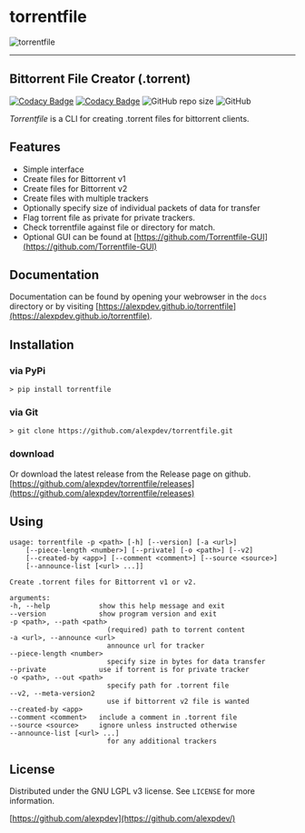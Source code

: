 # torrentfile

![torrentfile](https://github.com/alexpdev/torrentfile/blob/master/assets/torrentfile.png?raw=true)

----------------------------------------------------

## Bittorrent File Creator (.torrent)

[![Codacy Badge](https://app.codacy.com/project/badge/Grade/2da47ec1b5904538a40230f049a02be4)](https://www.codacy.com/gh/alexpdev/torrentfile/dashboard?utm_source=github.com&amp;utm_medium=referral&amp;utm_content=alexpdev/torrentfile&amp;utm_campaign=Badge_Grade)
[![Codacy Badge](https://app.codacy.com/project/badge/Coverage/2da47ec1b5904538a40230f049a02be4)](https://www.codacy.com/gh/alexpdev/torrentfile/dashboard?utm_source=github.com&utm_medium=referral&utm_content=alexpdev/torrentfile&utm_campaign=Badge_Coverage)
![GitHub repo size](https://img.shields.io/github/repo-size/alexpdev/torrentfile?style=plastic)
![GitHub](https://img.shields.io/github/license/alexpdev/torrentfile?style=plastic)

*Torrentfile* is a CLI for creating .torrent files for bittorrent clients.

## Features

* Simple interface
* Create files for Bittorrent v1
* Create files for Bittorrent v2
* Create files with multiple trackers
* Optionally specify size of individual packets of data for transfer
* Flag torrent file as private for private trackers.
* Check torrentfile against file or directory for match.
* Optional GUI can be found at [https://github.com/Torrentfile-GUI](https://github.com/Torrentfile-GUI)

## Documentation

Documentation can be found by opening your webrowser in the `docs` directory
or by visiting [https://alexpdev.github.io/torrentfile](https://alexpdev.github.io/torrentfile).

## Installation

### via PyPi

`> pip install torrentfile`

### via Git

`> git clone https://github.com/alexpdev/torrentfile.git`

### download

Or download the latest release from the Release page on github.
[https://github.com/alexpdev/torrentfile/releases](https://github.com/alexpdev/torrentfile/releases)

## Using

    usage: torrentfile -p <path> [-h] [--version] [-a <url>]
        [--piece-length <number>] [--private] [-o <path>] [--v2]
        [--created-by <app>] [--comment <comment>] [--source <source>]
        [--announce-list [<url> ...]]

    Create .torrent files for Bittorrent v1 or v2.

    arguments:
    -h, --help            show this help message and exit
    --version             show program version and exit
    -p <path>, --path <path>
                            (required) path to torrent content
    -a <url>, --announce <url>
                            announce url for tracker
    --piece-length <number>
                            specify size in bytes for data transfer
    --private             use if torrent is for private tracker
    -o <path>, --out <path>
                            specify path for .torrent file
    --v2, --meta-version2
                            use if bittorrent v2 file is wanted
    --created-by <app>
    --comment <comment>   include a comment in .torrent file
    --source <source>     ignore unless instructed otherwise
    --announce-list [<url> ...]
                            for any additional trackers

## License

Distributed under the GNU LGPL v3 license. See `LICENSE` for more information.

[https://github.com/alexpdev](https://github.com/alexpdev/)
